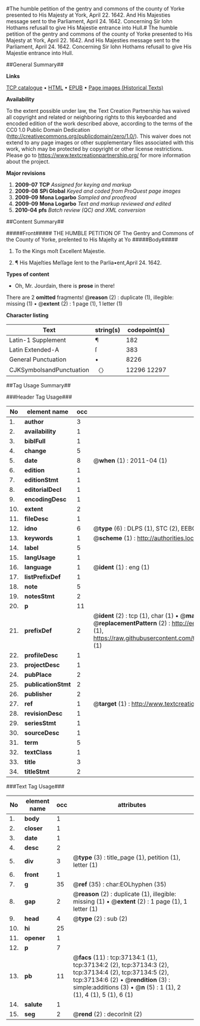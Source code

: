 #The humble petition of the gentry and commons of the county of Yorke presented to His Majesty at York, April 22. 1642. And His Majesties message sent to the Parliament, April 24. 1642. Concerning Sir Iohn Hothams refusall to give His Majestie entrance into Hull.#
The humble petition of the gentry and commons of the county of Yorke presented to His Majesty at York, April 22. 1642. And His Majesties message sent to the Parliament, April 24. 1642. Concerning Sir Iohn Hothams refusall to give His Majestie entrance into Hull.

##General Summary##

**Links**

[TCP catalogue](http://www.ota.ox.ac.uk/tcp/)  • 
[HTML](http://tei.it.ox.ac.uk/tcp/Texts-HTML/free/A45/A45028.html)  • 
[EPUB](http://tei.it.ox.ac.uk/tcp/Texts-EPUB/free/A45/A45028.epub) • 
[Page images (Historical Texts)](https://historicaltexts.jisc.ac.uk/eebo-99832660e)

**Availability**

To the extent possible under law, the Text Creation Partnership has waived all copyright and related or neighboring rights to this keyboarded and encoded edition of the work described above, according to the terms of the CC0 1.0 Public Domain Dedication (http://creativecommons.org/publicdomain/zero/1.0/). This waiver does not extend to any page images or other supplementary files associated with this work, which may be protected by copyright or other license restrictions. Please go to https://www.textcreationpartnership.org/ for more information about the project.

**Major revisions**

1. __2009-07__ __TCP__ *Assigned for keying and markup*
1. __2009-08__ __SPi Global__ *Keyed and coded from ProQuest page images*
1. __2009-09__ __Mona Logarbo__ *Sampled and proofread*
1. __2009-09__ __Mona Logarbo__ *Text and markup reviewed and edited*
1. __2010-04__ __pfs__ *Batch review (QC) and XML conversion*

##Content Summary##

#####Front#####
THE HUMBLE PETITION OF The Gentry and Commons of the County of Yorke, preſented to His Majeſty at Yo
#####Body#####

1. To the Kings moſt Excellent Majestie.

1. ¶ His Majeſties Meſſage ſent to the Parlia•ent,April 24. 1642.

**Types of content**

  * Oh, Mr. Jourdain, there is **prose** in there!

There are 2 **omitted** fragments! 
 @__reason__ (2) : duplicate (1), illegible: missing (1)  •  @__extent__ (2) : 1 page (1), 1 letter (1)

**Character listing**


|Text|string(s)|codepoint(s)|
|---|---|---|
|Latin-1 Supplement|¶|182|
|Latin Extended-A|ſ|383|
|General Punctuation|•|8226|
|CJKSymbolsandPunctuation|〈〉|12296 12297|

##Tag Usage Summary##

###Header Tag Usage###

|No|element name|occ|attributes|
|---|---|---|---|
|1.|__author__|3||
|2.|__availability__|1||
|3.|__biblFull__|1||
|4.|__change__|5||
|5.|__date__|8| @__when__ (1) : 2011-04 (1)|
|6.|__edition__|1||
|7.|__editionStmt__|1||
|8.|__editorialDecl__|1||
|9.|__encodingDesc__|1||
|10.|__extent__|2||
|11.|__fileDesc__|1||
|12.|__idno__|6| @__type__ (6) : DLPS (1), STC (2), EEBO-CITATION (1), PROQUEST (1), VID (1)|
|13.|__keywords__|1| @__scheme__ (1) : http://authorities.loc.gov/ (1)|
|14.|__label__|5||
|15.|__langUsage__|1||
|16.|__language__|1| @__ident__ (1) : eng (1)|
|17.|__listPrefixDef__|1||
|18.|__note__|5||
|19.|__notesStmt__|2||
|20.|__p__|11||
|21.|__prefixDef__|2| @__ident__ (2) : tcp (1), char (1)  •  @__matchPattern__ (2) : ([0-9\-]+):([0-9IVX]+) (1), (.+) (1)  •  @__replacementPattern__ (2) : http://eebo.chadwyck.com/downloadtiff?vid=$1&page=$2 (1), https://raw.githubusercontent.com/textcreationpartnership/Texts/master/tcpchars.xml#$1 (1)|
|22.|__profileDesc__|1||
|23.|__projectDesc__|1||
|24.|__pubPlace__|2||
|25.|__publicationStmt__|2||
|26.|__publisher__|2||
|27.|__ref__|1| @__target__ (1) : http://www.textcreationpartnership.org/docs/. (1)|
|28.|__revisionDesc__|1||
|29.|__seriesStmt__|1||
|30.|__sourceDesc__|1||
|31.|__term__|5||
|32.|__textClass__|1||
|33.|__title__|3||
|34.|__titleStmt__|2||


###Text Tag Usage###

|No|element name|occ|attributes|
|---|---|---|---|
|1.|__body__|1||
|2.|__closer__|1||
|3.|__date__|1||
|4.|__desc__|2||
|5.|__div__|3| @__type__ (3) : title_page (1), petition (1), letter (1)|
|6.|__front__|1||
|7.|__g__|35| @__ref__ (35) : char:EOLhyphen (35)|
|8.|__gap__|2| @__reason__ (2) : duplicate (1), illegible: missing (1)  •  @__extent__ (2) : 1 page (1), 1 letter (1)|
|9.|__head__|4| @__type__ (2) : sub (2)|
|10.|__hi__|25||
|11.|__opener__|1||
|12.|__p__|7||
|13.|__pb__|11| @__facs__ (11) : tcp:37134:1 (1), tcp:37134:2 (2), tcp:37134:3 (2), tcp:37134:4 (2), tcp:37134:5 (2), tcp:37134:6 (2)  •  @__rendition__ (3) : simple:additions (3)  •  @__n__ (5) : 1 (1), 2 (1), 4 (1), 5 (1), 6 (1)|
|14.|__salute__|1||
|15.|__seg__|2| @__rend__ (2) : decorInit (2)|
